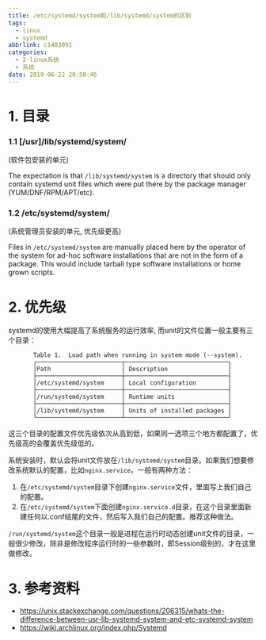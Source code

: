```yaml
---
title: /etc/systemd/system和/lib/systemd/system的区别
tags:
  - linux
  - systemd
abbrlink: c1403091
categories:
  - 2-linux系统
  - 系统
date: 2019-06-22 20:58:46
---
```




# 1. 目录

### 1.1 [/usr]/lib/systemd/system/ 

 (软件包安装的单元)

The expectation is that `/lib/systemd/system` is a directory that should only contain systemd unit files which were put there by the package manager (YUM/DNF/RPM/APT/etc).

### 1.2 /etc/systemd/system/

(系统管理员安装的单元, 优先级更高)

Files in `/etc/systemd/system` are manually placed here by the operator of the system for ad-hoc software installations that are not in the form of a package. This would include tarball type software installations or home grown scripts.

<!-- more -->

# 2. 优先级

systemd的使用大幅提高了系统服务的运行效率, 而unit的文件位置一般主要有三个目录：

```
       Table 1.  Load path when running in system mode (--system).
       ┌────────────────────────┬─────────────────────────────┐
       │Path                    │ Description                 │
       ├────────────────────────┼─────────────────────────────┤
       │/etc/systemd/system     │ Local configuration         │
       ├────────────────────────┼─────────────────────────────┤
       │/run/systemd/system     │ Runtime units               │
       ├────────────────────────┼─────────────────────────────┤
       │/lib/systemd/system     │ Units of installed packages │
       └────────────────────────┴─────────────────────────────┘
```



这三个目录的配置文件优先级依次从高到低，如果同一选项三个地方都配置了，优先级高的会覆盖优先级低的。 

系统安装时，默认会将unit文件放在`/lib/systemd/system`目录。如果我们想要修改系统默认的配置，比如`nginx.service`，一般有两种方法：

1. 在`/etc/systemd/system`目录下创建`nginx.service`文件，里面写上我们自己的配置。
2. 在`/etc/systemd/system`下面创建`nginx.service.d`目录，在这个目录里面新建任何以.conf结尾的文件，然后写入我们自己的配置。推荐这种做法。

`/run/systemd/system`这个目录一般是进程在运行时动态创建unit文件的目录，一般很少修改，除非是修改程序运行时的一些参数时，即Session级别的，才在这里做修改。



# 3. 参考资料

+ https://unix.stackexchange.com/questions/206315/whats-the-difference-between-usr-lib-systemd-system-and-etc-systemd-system
+ https://wiki.archlinux.org/index.php/Systemd